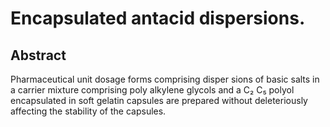 # Encapsulated antacid dispersions.

## Abstract
Pharmaceutical unit dosage forms comprising disper sions of basic salts in a carrier mixture comprising poly alkylene glycols and a C₂ C₅ polyol encapsulated in soft gelatin capsules are prepared without deleteriously affecting the stability of the capsules.